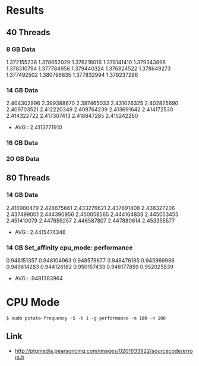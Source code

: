 
# Results

## 40 Threads

### 8 GB Data

1.372155236
1.378652029
1.376218016
1.378141410
1.379343898
1.378510794
1.377784956
1.379440324
1.376824522
1.378649273
1.377492502
1.380796835
1.377832994
1.379237296

### 14 GB Data

2.404302996
2.399388670
2.397465033
2.431026325
2.402825690
2.409703521
2.412220349
2.408764239
2.413691642
2.414172530
2.414322722
2.417307413
2.418847285
2.415242260

* AVG : 2.4113771910


### 16 GB Data


### 20 GB Data


## 80 Threads

### 14 GB Data

2.416980479
2.428675661
2.433276621
2.437891408
2.438327206
2.437499001
2.444390956
2.450058565
2.444164833
2.445053455
2.451410079
2.447659257
2.446587807
2.447880614
2.453355577

* AVG : 2.4415474346


### 14 GB Set_affinity cpu_mode: performance

0.948151357
0.948104963
0.948579877
0.948476185
0.945969986
0.949614283
0.944126182
0.950157433
0.946177859
0.952025839


* AVG : .9481383964



# CPU Mode

````
$ sudo pstate-frequency -S -t 1 -g performance -m 100 -n 100
````



## Link
* http://ptgmedia.pearsoncmg.com/images/0201633922/sourcecode/errors.h
